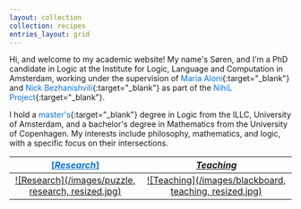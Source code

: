 ```yaml
---
layout: collection
collection: recipes
entries_layout: grid
---
```


Hi, and welcome to my academic website! My name's Søren, and I'm a PhD candidate in Logic at the Institute for Logic, Language and Computation in Amsterdam, working under the supervision of <a href="https://www.marialoni.org/" style="color: #0a71e0; text-decoration: none;">Maria Aloni</a>{:target="_blank"} and <a href="https://staff.fnwi.uva.nl/n.bezhanishvili/" style="color: #0a71e0; text-decoration: none;">Nick Bezhanishvili</a>{:target="_blank"} as part of the <a href="https://projects.illc.uva.nl/nihil/" style="color: #0a71e0; text-decoration: none;">NihiL Project</a>{:target="_blank"}.

I hold a <a href="https://eprints.illc.uva.nl/id/eprint/2226/" style="color: #0a71e0; text-decoration: none;">master's</a>{:target="_blank"} degree in Logic from the ILLC, University of Amsterdam, and a bachelor's degree in Mathematics from the University of Copenhagen. 
My interests include philosophy, mathematics, and logic, with a specific focus on their intersections. <!-- Currently, I am particularly interested in understanding how logics relate. -->

| <a href="https://knudstorp.github.io/research/" style="color: #0a71e0;">[*Research*]</a> | [*Teaching*](https://knudstorp.github.io/teaching/) |
| :---: | :---: |
| [![Research](/images/puzzle, research, resized.jpg)](https://knudstorp.github.io/research/) | [![Teaching](/images/blackboard, teaching, resized.jpg)](https://knudstorp.github.io/teaching/) |
